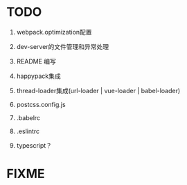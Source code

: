 # TODO

1. webpack.optimization配置

2. dev-server的文件管理和异常处理

3. README 编写

4. happypack集成

5. thread-loader集成(url-loader | vue-loader | babel-loader)

6. postcss.config.js

7. .babelrc

8. .eslintrc

9.  typescript？

# FIXME


